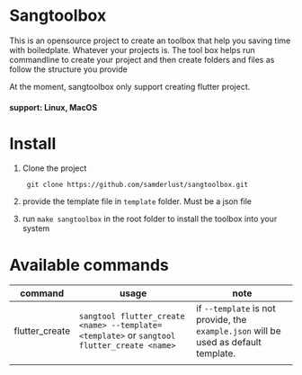 # Sangtoolbox

This is an opensource project to create an toolbox that help you saving time with boiledplate. Whatever your projects is.
The tool box helps run commandline to create your project and then create folders and files as follow the structure you provide

At the moment, sangtoolbox only support creating flutter project.

#### support: Linux, MacOS

# Install

1. Clone the project

   ```
   	git clone https://github.com/samderlust/sangtoolbox.git
   ```

2. provide the template file in `template` folder. Must be a json file
3. run `make sangtoolbox` in the root folder to install the toolbox into your system

# Available commands

| command        | usage                                                                                      | note                                                                                 |
| -------------- | ------------------------------------------------------------------------------------------ | ------------------------------------------------------------------------------------ |
| flutter_create | `sangtool flutter_create <name> --template=<template>` or `sangtool flutter_create <name>` | if `--template` is not provide, the `example.json` will be used as default template. |
|                |                                                                                            |
